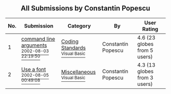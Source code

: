﻿<div align="center">

## All Submissions by Constantin Popescu

</div>

No.  | Submission | Category | By   | User Rating
---- | ---------- | -------- | ---- | -----------
1 | [command line arguments<br /><sup>2002-08-03 22:19:50</sup>](https://github.com/Planet-Source-Code/constantin-popescu-command-line-arguments__1-37590) | [Coding Standards<br /><sup>Visual Basic</sup>](../ByCategory/coding-standards__1-43.md) | Constantin Popescu | 4.6 (23 globes from 5 users)
2 | [Use a font<br /><sup>2002-08-05 00:49:08</sup>](https://github.com/Planet-Source-Code/constantin-popescu-use-a-font__1-37630) | [Miscellaneous<br /><sup>Visual Basic</sup>](../ByCategory/miscellaneous__1-1.md) | Constantin Popescu | 4.3 (13 globes from 3 users)
